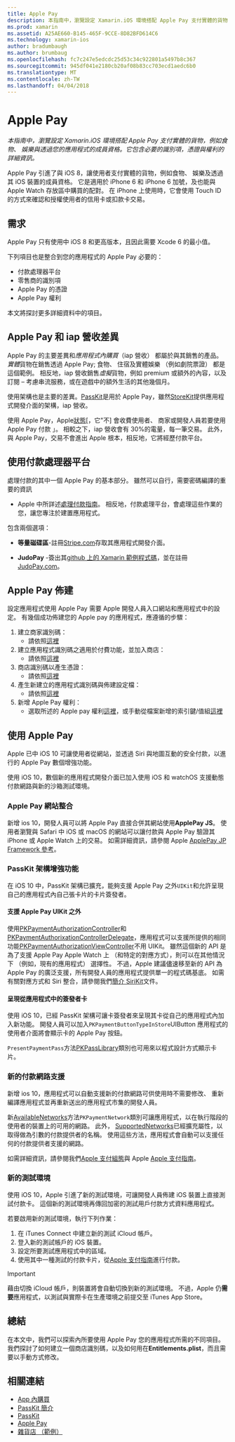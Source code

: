 ```yaml
---
title: Apple Pay
description: 本指南中，瀏覽設定 Xamarin.iOS 環境搭配 Apple Pay 支付實體的貨物，例如食物、 娛樂與透過您的應用程式的成員資格。 它包含必要的識別項，憑證與權利的詳細資訊。
ms.prod: xamarin
ms.assetid: A25AE660-B145-465F-9CCE-8D82BFD614C6
ms.technology: xamarin-ios
author: bradumbaugh
ms.author: brumbaug
ms.openlocfilehash: fc7c247e5edcdc25d53c34c922801a5497b8c367
ms.sourcegitcommit: 945df041e2180cb20af08b83cc703ecd1aedc6b0
ms.translationtype: MT
ms.contentlocale: zh-TW
ms.lasthandoff: 04/04/2018
---
```

# <a name="apple-pay"></a>Apple Pay

_本指南中，瀏覽設定 Xamarin.iOS 環境搭配 Apple Pay 支付實體的貨物，例如食物、 娛樂與透過您的應用程式的成員資格。它包含必要的識別項，憑證與權利的詳細資訊。_


Apple Pay 引進了與 iOS 8，讓使用者支付實體的貨物，例如食物、 娛樂及透過其 iOS 裝置的成員資格。 它是適用於 iPhone 6 和 iPhone 6 加號，及也能與 Apple Watch 存放區中購買的配對。 在 iPhone 上使用時，它會使用 Touch ID 的方式來確認和授權使用者的信用卡或扣款卡交易。


## <a name="requirements"></a>需求

Apple Pay 只有使用中 iOS 8 和更高版本，且因此需要 Xcode 6 的最小值。

下列項目也是整合到您的應用程式的 Apple Pay 必要的：

 - 付款處理器平台
 - 零售商的識別項
 - Apple Pay 的憑證
 - Apple Pay 權利

本文將探討更多詳細資料中的項目。

## <a name="differences-between-apple-pay-and-iap"></a>Apple Pay 和 iap 營收差異

Apple Pay 的主要差異和*應用程式內購買*（iap 營收） 都屬於與其銷售的產品。 *實體*貨物在銷售透過 Apple Pay; 食物、 住宿及實體娛樂 （例如劇院票證） 都是這個範例。 相反地，iap 營收銷售*虛擬*貨物，例如 premium 或額外的內容，以及訂閱 – 考慮串流服務，或在遊戲中的額外生活的其他幾個月。

使用架構也是主要的差異。[PassKit](https://developer.apple.com/library/ios/documentation/PassKit/Reference/PKPaymentAuthorizationViewController_Ref/)是用於 Apple Pay，雖然[StoreKit](https://developer.apple.com/library/ios/documentation/PassKit/Reference/PKPaymentAuthorizationViewController_Ref/)提供應用程式開發介面的架構，iap 營收。

使用 Apple Pay，Apple[狀態](https://developer.apple.com/apple-pay/Getting-Started-with-Apple-Pay.pdf)[，它"不] 會收費使用者、 商家或開發人員若要使用 Apple Pay 付款 」。 相較之下，iap 營收會有 30%的電量，每一筆交易。 此外，與 Apple Pay，交易不會進出 Apple 根本，相反地，它將經歷付款平台。


## <a name="using-a-payment-processor-platform"></a>使用付款處理器平台

處理付款的其中一個 Apple Pay 的基本部分。 雖然可以自行，需要密碼編譯的重要的資訊
- Apple 中所詳述[處理付款指南](https://developer.apple.com/library/ios/ApplePay_Guide/ProcessPayment.html)。
相反地，付款處理平台，會處理這些作業的您，讓您專注於建置應用程式。

包含兩個選項：

- **等量磁碟區**-註冊[Stripe.com](https://stripe.com/)存取其應用程式開發介面。

- **JudoPay** -簽出其[github 上的 Xamarin 範例程式碼](https://github.com/Judopay/Xamarin-Sample-App)，並在註冊[JudoPay.com](https://www.judopay.com/)。


## <a name="provisioning-for-apple-pay"></a>Apple Pay 佈建

設定應用程式使用 Apple Pay 需要 Apple 開發人員入口網站和應用程式中的設定。 有幾個成功佈建您的 Apple pay 的應用程式，應遵循的步驟：

1. 建立商家識別碼：
    - 請依照[這裡](~/ios/deploy-test/provisioning/capabilities/apple-pay-capabilities.md#merchantid)
2. 建立應用程式識別碼之適用於付費功能，並加入商店：
    - 請依照[這裡](~/ios/deploy-test/provisioning/capabilities/apple-pay-capabilities.md#appid)
3. 商店識別碼以產生憑證：
    - 請依照[這裡](~/ios/deploy-test/provisioning/capabilities/apple-pay-capabilities.md#certificate)
4. 產生新建立的應用程式識別碼與佈建設定檔：
    - 請依照[這裡](~/ios/get-started/installation/device-provisioning/manual-provisioning.md#provisioning)
5. 新增 Apple Pay 權利：
    - 選取所述的 Apple pay 權利[這裡](~/ios/deploy-test/provisioning/entitlements.md)，或手動從檔案新增的索引鍵/值組[這裡](~/ios/deploy-test/provisioning/entitlements.md)


## <a name="working-with-apple-pay"></a>使用 Apple Pay

Apple 已中 iOS 10 可讓使用者從網站，並透過 Siri 與地圖互動的安全付款，以進行的 Apple Pay 數個增強功能。

使用 iOS 10，數個新的應用程式開發介面已加入使用 iOS 和 watchOS 支援動態付款網路與新的沙箱測試環境。


### <a name="apple-pay-website-integration"></a>Apple Pay 網站整合

新增 ios 10，開發人員可以將 Apple Pay 直接合併其網站使用**ApplePay JS**。 使用者瀏覽與 Safari 中 iOS 或 macOS 的網站可以讓付款與 Apple Pay 驗證其 iPhone 或 Apple Watch 上的交易。 如需詳細資訊，請參閱 Apple [ApplePay JP Framework 參考](https://developer.apple.com/reference/applepayjs)。

### <a name="passkit-framework-enhancements"></a>PassKit 架構增強功能

在 iOS 10 中，PassKit 架構已擴充，能夠支援 Apple Pay 之外`UIKit`和允許呈現自己的應用程式內自己張卡片的卡片簽發者。


#### <a name="supporting-apple-pay-outside-of-uikit"></a>支援 Apple Pay UIKit 之外

使用[PKPaymentAuthorizationController](https://developer.apple.com/reference/passkit/pkpaymentauthorizationcontroller)和[PKPaymentAuthorixationControllerDelegate](https://developer.apple.com/reference/passkit/pkpaymentauthorizationcontrollerdelegate)，應用程式可以支援所提供的相同功能[PKPaymentAuthorizationViewController](https://developer.apple.com/reference/passkit/pkpaymentauthorizationviewcontroller)不用 UIKit。 雖然這個新的 API 是為了支援 Apple Pay Apple Watch 上 （和特定的對應方式），則可以在其他情況下 （例如，現有的應用程式） 選擇性。 不過，Apple 建議儘速移至新的 API 為 Apple Pay 的廣泛支援，所有開發人員的應用程式提供單一的程式碼基底。 如需有關對應方式和 Siri 整合，請參閱我們[簡介 SiriKit](~/ios/platform/sirikit/index.md)文件。

#### <a name="presenting-issuer-cards-from-within-apps"></a>呈現從應用程式中的簽發者卡

使用 iOS 10，已經 PassKit 架構可讓卡簽發者來呈現其卡從自己的應用程式內加入新功能。 開發人員可以加入`PKPaymentButtonTypeInStore`UIButton 應用程式的使用者介面將會顯示卡的 Apple Pay 按鈕。

`PresentPaymentPass`方法[PKPassLibrary](https://developer.apple.com/reference/passkit/pkpasslibrary)類別也可用來以程式設計方式顯示卡片。

### <a name="new-payment-network-support"></a>新的付款網路支援

新增 ios 10，應用程式可以自動支援新的付款網路可供使用時不需要修改、 重新編譯應用程式並再重新送出的應用程式市集的開發人員。

新[AvailableNetworks](https://developer.apple.com/reference/passkit/pkpaymentrequest/1833288-availablenetworks)方法`PKPaymentNetwork`類別可讓應用程式，以在執行階段的使用者的裝置上的可用的網路。 此外， [SupportedNetworks](https://developer.apple.com/reference/passkit/pkpaymentrequest/1619329-supportednetworks)已經擴充屬性，以取得做為引數的付款提供者的名稱。 使用這些方法，應用程式會自動可以支援任何的付款提供者支援的網路。

如需詳細資訊，請參閱我們[Apple 支付組態](~/ios/platform/apple-pay.md)與 Apple [Apple 支付指南](https://developer.apple.com/apple-pay/)。

### <a name="new-testing-environment"></a>新的測試環境

使用 iOS 10，Apple 引進了新的測試環境，可讓開發人員佈建 iOS 裝置上直接測試付款卡。 這個新的測試環境再傳回加密的測試用戶付款方式資料應用程式。

若要啟用新的測試環境，執行下列作業：

1. 在 iTunes Connect 中建立新的測試 iCloud 帳戶。
2. 登入新的測試帳戶的 iOS 裝置。
3. 設定所要測試應用程式中的區域。
4. 使用其中一種測試的付款卡片，從[Apple 支付指南](https://developer.apple.com/apple-pay/)進行付款。

> [!IMPORTANT]
> 藉由切換 iCloud 帳戶，則裝置將會自動切換到新的測試環境。 不過，Apple 仍**需要**應用程式，以測試與實際卡在生產環境之前提交至 iTunes App Store。

## <a name="summary"></a>總結

在本文中，我們可以探索內所要使用 Apple Pay 您的應用程式所需的不同項目。 我們探討了如何建立一個商店識別碼，以及如何用在**Entitlements.plist**，而且需要以手動方式修改。


## <a name="related-links"></a>相關連結

- [App 內購買](~/ios/platform/in-app-purchasing/index.md)
- [PassKit 簡介](~/ios/platform/passkit.md)
- [PassKit](https://developer.apple.com/library/ios/documentation/PassKit/Reference/PKPaymentAuthorizationViewController_Ref/)
- [Apple Pay](https://developer.apple.com/apple-pay/)
- [雜貨店 （範例）](https://developer.xamarin.com/samples/monotouch/ios9/Emporium/)
